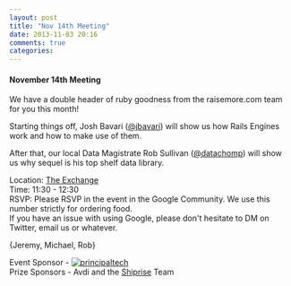 ```yaml
---
layout: post
title: "Nov 14th Meeting"
date: 2013-11-03 20:16
comments: true
categories: 
---
```

#### November 14th Meeting

We have a double header of ruby goodness from the raisemore.com team for you this month!  

Starting things off, Josh Bavari ([@jbavari][4]) will show us how Rails Engines work and how to make use of them.  

After that, our local Data Magistrate Rob Sullivan ([@datachomp][5]) will show us why sequel is his top shelf data library.
  

Location: [The Exchange][1]  
Time: 11:30 - 12:30  
RSVP: Please RSVP in the event in the Google Community. We use this number strictly for ordering food.  
If you have an issue with using Google, please don't hesitate to DM on Twitter, email us or whatever.
  
{Jeremy, Michael, Rob}  
  
Event Sponsor - [<img src="http://www.principaltechnologies.com/Portals/_default/Skins/Principal_Technologies/images/logo.png" alt="principaltech">][2]  
Prize Sponsors - Avdi and the [Shiprise][3] Team


[1]: http://www.exchangeokc.com/
[2]: http://www.principaltechnologies.com/
[3]: http://shiprise.net/
[4]: https://twitter.com/jbavari
[5]: https://twitter.com/datachomp